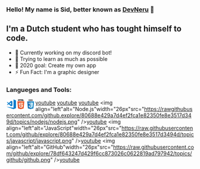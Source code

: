 ### Hello! My name is Sid, better known as [DevNeru](website) 🦆

## I'm a Dutch student who has tought himself to code.
- 🤖 Currently working on my discord bot!
- 🧠 Trying to learn as much as possible
- 👀 2020 goal: Create my own app
- ⚡️ Fun Fact: I'm a graphic designer

### Langueges and Tools:
<img align="left" alt="Visual Studio Code" width="26px" src="https://raw.githubusercontent.com/github/explore/80688e429a7d4ef2fca1e82350fe8e3517d3494d/topics/visual-studio-code/visual-studio-code.png" style="max-width:100%;">[youtube]
<img align="left" alt="HTML5" width="26px" src="https://raw.githubusercontent.com/github/explore/80688e429a7d4ef2fca1e82350fe8e3517d3494d/topics/html/html.png" style="max-width:100%;">[youtube]
<img align="left" alt="CSS3" width="26px" src="https://raw.githubusercontent.com/github/explore/80688e429a7d4ef2fca1e82350fe8e3517d3494d/topics/css/css.png" style="max-width:100%;">[youtube]
<img align="left"alt="Node.js"width="26px"src="https://rawgithubusercontent.com/github.explore/80688e429a7d4ef2fca1e82350fe8e3517d349d/topics/nodejs/nodejs.png" />[youtube]
<img align="left"alt="JavaScript"width="26px"src="https://raw.githubusercontent.com/github/explore/80688e429a7d4ef2fca1e82350fe8e3517d3494d/topics/javascript/javascript.png" />[youtube]
<img align="left"alt="GitHub"width="26px"src="https://raw.githubusercontent.com/github/explore/78df643247d429f6cc873026c0622819ad797942/topics/github/github.png" />[youtube]

<br />
<br />

[youtube]: https://www.youtube.com/channel/UCZTuXfAjlhHbsA2as8umefA?
